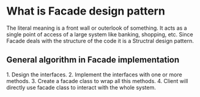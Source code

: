 <h1>What is Facade design pattern</h1>
The literal meaning is a front wall or outerlook of something. It acts as a single point of access of a large system like banking, shopping, etc.   
Since Facade deals with the structure of the code it is a Structral design pattern.  

<h2> General algorithm in Facade implementation </h2>
1. Design the interfaces.  
2. Implement the interfaces with one or more methods.  
3. Create a facade class to wrap all this methods.  
4. Client will directly use facade class to interact with the whole system.  

